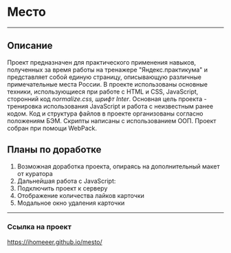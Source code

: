 # Место
_______________

## Описание
Проект предназначен для практического применения навыков, полученных за время работы на тренажере "Яндекс.практикума" и представляет собой единую страницу, описывающую различные примечательные места России.
В проекте использованы основные техники, использующиеся при работе с HTML и CSS, JavaScript, сторонний код *normalize.css, шрифт Inter*.
Основная цель проекта - тренировка использования JavaScript и работа с неизвестным ранее кодом.
Код и структура файлов в проекте организованы согласно положениям БЭМ. Скрипты написаны с использованием ООП. Проект собран при помощи WebPack.

## Планы по доработке
1. Возможная доработка проекта, опираясь на дополнительный макет от куратора
2. Дальнейшая работа с JavaScript:
3. Подключить проект к серверу
4. Отображение количества лайков карточки
5. Модальное окно удаления карточки
______

### Ссылка на проект
https://ihomeeer.github.io/mesto/
